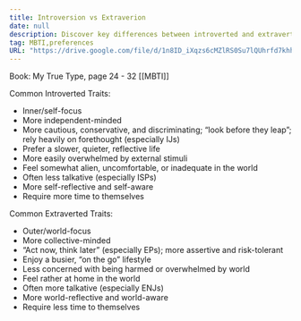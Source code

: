 ```yaml
---
title: Introversion vs Extraverion
date: null
description: Discover key differences between introverted and extraverted traits, including mindset, behavior, and lifestyle preferences, to better understand your Myers-Briggs personality type.
tag: MBTI,preferences
URL: "https://drive.google.com/file/d/1n8ID_iXqzs6cMZlRS0Su7lQUhrfd7khh/view?usp=sharing"
---
```


Book: My True Type, page 24 - 32
[[MBTI]]

Common Introverted Traits:

- Inner/self-focus
- More independent-minded
- More cautious, conservative, and discriminating; “look before they leap”; rely heavily on forethought (especially IJs)
- Prefer a slower, quieter, reflective life
- More easily overwhelmed by external stimuli
- Feel somewhat alien, uncomfortable, or inadequate in the world
- Often less talkative (especially ISPs)
- More self-reflective and self-aware
- Require more time to themselves

Common Extraverted Traits:

- Outer/world-focus
- More collective-minded
- “Act now, think later” (especially EPs); more assertive and risk-tolerant
- Enjoy a busier, “on the go” lifestyle
- Less concerned with being harmed or overwhelmed by world
- Feel rather at home in the world
- Often more talkative (especially ENJs)
- More world-reflective and world-aware
- Require less time to themselves
